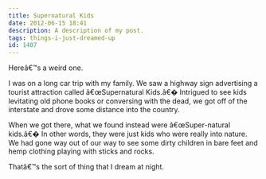 ```yaml
---
title: Supernatural Kids
date: 2012-06-15 18:41
description: A description of my post.
tags: things-i-just-dreamed-up
id: 1407
---
```

Hereâ€™s a weird one.

I was on a long car trip with my family.  We saw a highway sign advertising a tourist attraction called â€œSupernatural Kids.â€�  Intrigued to see kids levitating old phone books or conversing with the dead, we got off of the interstate and drove some distance into the country.

When we got there, what we found instead were â€œSuper-natural kids.â€�  In other words, they were just kids who were really into nature.  We had gone way out of our way to see some dirty children in bare feet and hemp clothing playing with sticks and rocks.

Thatâ€™s the sort of thing that I dream at night.
